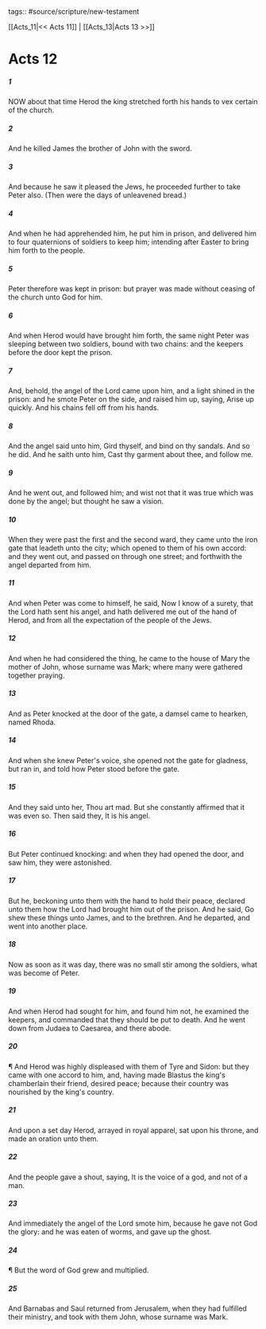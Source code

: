 tags:: #source/scripture/new-testament

[[Acts_11|<< Acts 11]] | [[Acts_13|Acts 13 >>]]

# Acts 12

##### 1

NOW about that time Herod the king stretched forth his hands to vex certain of the church.

##### 2

And he killed James the brother of John with the sword.

##### 3

And because he saw it pleased the Jews, he proceeded further to take Peter also. (Then were the days of unleavened bread.)

##### 4

And when he had apprehended him, he put him in prison, and delivered him to four quaternions of soldiers to keep him; intending after Easter to bring him forth to the people.

##### 5

Peter therefore was kept in prison: but prayer was made without ceasing of the church unto God for him.

##### 6

And when Herod would have brought him forth, the same night Peter was sleeping between two soldiers, bound with two chains: and the keepers before the door kept the prison.

##### 7

And, behold, the angel of the Lord came upon him, and a light shined in the prison: and he smote Peter on the side, and raised him up, saying, Arise up quickly. And his chains fell off from his hands.

##### 8

And the angel said unto him, Gird thyself, and bind on thy sandals. And so he did. And he saith unto him, Cast thy garment about thee, and follow me.

##### 9

And he went out, and followed him; and wist not that it was true which was done by the angel; but thought he saw a vision.

##### 10

When they were past the first and the second ward, they came unto the iron gate that leadeth unto the city; which opened to them of his own accord: and they went out, and passed on through one street; and forthwith the angel departed from him.

##### 11

And when Peter was come to himself, he said, Now I know of a surety, that the Lord hath sent his angel, and hath delivered me out of the hand of Herod, and from all the expectation of the people of the Jews.

##### 12

And when he had considered the thing, he came to the house of Mary the mother of John, whose surname was Mark; where many were gathered together praying.

##### 13

And as Peter knocked at the door of the gate, a damsel came to hearken, named Rhoda.

##### 14

And when she knew Peter's voice, she opened not the gate for gladness, but ran in, and told how Peter stood before the gate.

##### 15

And they said unto her, Thou art mad. But she constantly affirmed that it was even so. Then said they, It is his angel.

##### 16

But Peter continued knocking: and when they had opened the door, and saw him, they were astonished.

##### 17

But he, beckoning unto them with the hand to hold their peace, declared unto them how the Lord had brought him out of the prison. And he said, Go shew these things unto James, and to the brethren. And he departed, and went into another place.

##### 18

Now as soon as it was day, there was no small stir among the soldiers, what was become of Peter.

##### 19

And when Herod had sought for him, and found him not, he examined the keepers, and commanded that they should be put to death. And he went down from Judaea to Caesarea, and there abode.

##### 20

¶ And Herod was highly displeased with them of Tyre and Sidon: but they came with one accord to him, and, having made Blastus the king's chamberlain their friend, desired peace; because their country was nourished by the king's country.

##### 21

And upon a set day Herod, arrayed in royal apparel, sat upon his throne, and made an oration unto them.

##### 22

And the people gave a shout, saying, It is the voice of a god, and not of a man.

##### 23

And immediately the angel of the Lord smote him, because he gave not God the glory: and he was eaten of worms, and gave up the ghost.

##### 24

¶ But the word of God grew and multiplied.

##### 25

And Barnabas and Saul returned from Jerusalem, when they had fulfilled their ministry, and took with them John, whose surname was Mark.
